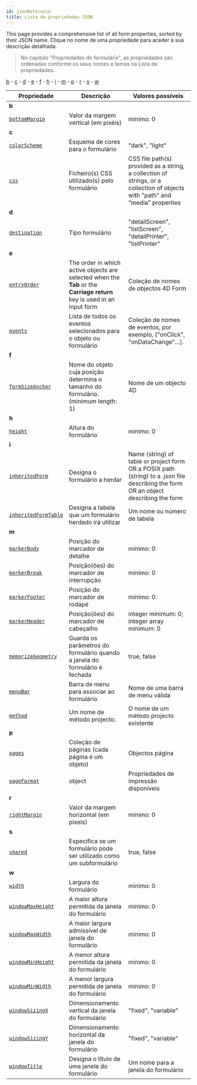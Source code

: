```yaml
---
id: jsonReference
title: Lista de propriedades JSON
---
```


This page provides a comprehensive list of all form properties, sorted by their JSON name. Clique no nome de uma propriedade para aceder à sua descrição detalhada.
> No capítulo "Propriedades do formulário", as propriedades são ordenadas conforme os seus nomes e temas na Lista de propriedades.

[b](#b) - [c](#c) - [d](#d) - [e](#e) - [f](#f) - [h](#h) - [i](#i) - [m](#m) - [p](#p) - [r](#r) - [s](#s) - [w](#w)

| Propriedade                                                               | Descrição                                                                                                               | Valores possíveis                                                                                                                    |
| ------------------------------------------------------------------------- | ----------------------------------------------------------------------------------------------------------------------- | ------------------------------------------------------------------------------------------------------------------------------------ |
| <a name="b">**b**</a>                                                 |                                                                                                                         |                                                                                                                                      |
| [`bottomMargin`](properties_FormSize.md#vert-margin)                      | Valor da margem vertical (em pixéis)                                                                                    | mínimo: 0<a name="d"></a>                                                                                                   |
| <a name="c">**c**</a>                                                 |                                                                                                                         |                                                                                                                                      |
| [`colorScheme`](properties_FormProperties.md#color-scheme)                | Esquema de cores para o formulário                                                                                      | "dark", "light"                                                                                                                      |
| [`css`](properties_FormProperties.md#css)                                 | Ficheiro(s) CSS utilizado(s) pelo formulário                                                                            | CSS file path(s) provided as a string, a collection of strings, or a collection of objects with "path" and "media" properties        |
| <a name="d">**d**</a>                                                 |                                                                                                                         |                                                                                                                                      |
| [`destination`](properties_FormProperties.md#form-type)                   | Tipo formulário                                                                                                         | "detailScreen", "listScreen", "detailPrinter", "listPrinter"                                                                         |
| <a name="e">**e**</a>                                                 |                                                                                                                         |                                                                                                                                      |
| [`entryOrder`](formEditor.md#data-entry-order)                            | The order in which active objects are selected when the **Tab** or the **Carriage return** key is used in an input form | Coleção de nomes de objectos 4D Form                                                                                                 |
| [`events`](Events/overview.md)                                            | Lista de todos os eventos selecionados para o objeto ou formulário                                                      | Coleção de nomes de eventos, por exemplo, ["onClick", "onDataChange"...].                                                            |
| <a name="f">**f**</a>                                                 |                                                                                                                         |                                                                                                                                      |
| [`formSizeAnchor`](properties_FormSize.md#form-size)                      | Nome do objeto cuja posição determina o tamanho do formulário. (minimum length: 1)                                      | Nome de um objecto 4D                                                                                                                |
| <a name="h">**h**</a>                                                 |                                                                                                                         |                                                                                                                                      |
| [`height`](properties_FormSize.md#height)                                 | Altura do formulário                                                                                                    | mínimo: 0                                                                                                                            |
| <a name="i">**i**</a>                                                 |                                                                                                                         |                                                                                                                                      |
| [`inheritedForm`](properties_FormProperties.md#inherited-form-name)       | Designa o formulário a herdar                                                                                           | Name (string) of table or project form OR a POSIX path (string) to a .json file describing the form OR an object describing the form |
| [`inheritedFormTable`](properties_FormProperties.md#inherited-form-table) | Designa a tabela que um formulário herdado irá utilizar                                                                 | Um nome ou número de tabela                                                                                                          |
| <a name="m">**m**</a>                                                 |                                                                                                                         |                                                                                                                                      |
| [`markerBody`](properties_Markers.md#form-detail)                         | Posição do marcador de detalhe                                                                                          | mínimo: 0                                                                                                                            |
| [`markerBreak`](properties_Markers.md#form-break)                         | Posição(ões) do marcador de interrupção                                                                                 | mínimo: 0                                                                                                                            |
| [`markerFooter`](properties_Markers.md#form-footer)                       | Posição do marcador de rodapé                                                                                           | mínimo: 0                                                                                                                            |
| [`markerHeader`](properties_Markers.md#forrm-header)                      | Posição(ões) do marcador de cabeçalho                                                                                   | integer minimum: 0; integer array minimum: 0                                                                                         |
| [`memorizeGeometry`](properties_FormProperties.md#memorize-geometry)      | Guarda os parâmetros do formulário quando a janela do formulário é fechada                                              | true, false                                                                                                                          |
| [`menuBar`](properties_Menu.md#associated-menu-bar)                       | Barra de menu para associar ao formulário                                                                               | Nome de uma barra de menu válida                                                                                                     |
| [`method`](properties_Action.md#method)                                   | Um nome de método projecto.                                                                                             | O nome de um método projecto existente                                                                                               |
| <a name="p">**p**</a>                                                 |                                                                                                                         |                                                                                                                                      |
| [`pages`](properties_FormProperties.md#pages)                             | Coleção de páginas (cada página é um objeto)                                                                            | Objectos página                                                                                                                      |
| [`pageFormat`](properties_Print.md#settings)                              | object                                                                                                                  | Propriedades de impressão disponíveis                                                                                                |
| <a name="r">**r**</a>                                                |                                                                                                                         |                                                                                                                                      |
| [`rightMargin`](properties_FormSize.md#hor-margin)                        | Valor da margem horizontal (em pixels)                                                                                  | mínimo: 0                                                                                                                            |
| <a name="s">**s**</a>                                                |                                                                                                                         |                                                                                                                                      |
| [`shared`](properties_FormProperties.md#published-as-subform)             | Especifica se um formulário pode ser utilizado como um subformulário                                                    | true, false                                                                                                                          |
| <a name="w">**w**</a>                                                |                                                                                                                         |                                                                                                                                      |
| [`width`](properties_FormSize.md#width)                                   | Largura do formulário                                                                                                   | mínimo: 0                                                                                                                            |
| [`windowMaxHeight`](properties_FormProperties.md#maximum-height)          | A maior altura permitida da janela do formulário                                                                        | mínimo: 0                                                                                                                            |
| [`windowMaxWidth`](properties_FormProperties.md#maximum-width)            | A maior largura admissível de janela do formulário                                                                      | mínimo: 0                                                                                                                            |
| [`windowMinHeight`](properties_FormProperties.md#minimum-height)          | A menor altura permitida da janela do formulário                                                                        | mínimo: 0                                                                                                                            |
| [`windowMinWidth`](properties_FormProperties.md#minimum-width)            | A menor largura permitida de janela do formulário                                                                       | mínimo: 0                                                                                                                            |
| [`windowSizingX`](properties_WindowSize.md#fixed-width)                   | Dimensionamento vertical da janela do formulário                                                                        | "fixed", "variable"                                                                                                                  |
| [`windowSizingY`](properties_WindowSize.md#fixed-height)                  | Dimensionamento horizontal da janela do formulário                                                                      | "fixed", "variable"                                                                                                                  |
| [`windowTitle`](properties_FormProperties.md#window-title)                | Designa o título de uma janela do formulário                                                                            | Um nome para a janela do formulário                                                                                                  |
